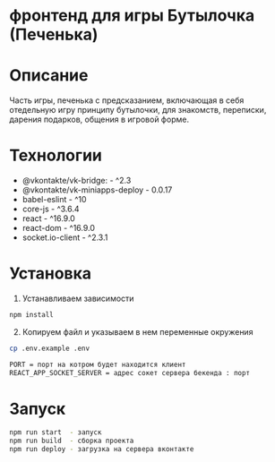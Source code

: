 # фронтенд для игры Бутылочка (Печенька)

# Описание

Часть игры, печенька с предсказанием, включающая в себя отедельную игру
принципу бутылочки, для знакомств, переписки, дарения подарков, общения
в игровой форме.

# Технологии

- @vkontakte/vk-bridge: - ^2.3
- @vkontakte/vk-miniapps-deploy - 0.0.17
- babel-eslint - ^10
- core-js - ^3.6.4
- react - ^16.9.0
- react-dom -  ^16.9.0
- socket.io-client - ^2.3.1

# Установка

1. Устанавливаем зависимости

```bash
npm install
```

2. Копируем файл и указываем в нем переменные окружения

```bash
cp .env.example .env
```

```bash
PORT = порт на котром будет находится клиент
REACT_APP_SOCKET_SERVER = адрес сокет сервера бекенда : порт
```

# Запуск

```bash
npm run start  - запуск
npm run build  - сборка проекта
npm run deploy - загрузка на сервера вконтакте
```